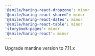 ```yaml
---
'@smile/haring-react-dropzone': minor
'@smile/haring-react-shared': minor
'@smile/haring-react-dates': minor
'@smile/haring-react-table': minor
'storybook-pages': minor
'@smile/haring-react': minor
---
```


Upgrade mantine version to 7.11.x
